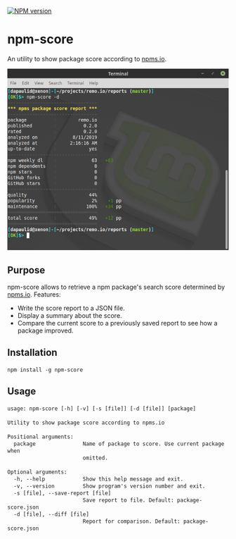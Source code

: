 [![NPM version](https://badge.fury.io/js/npm-score.svg)](https://www.npmjs.com/package/npm-score)

# npm-score
An utility to show package score according to [npms.io](https://npms.io/).

![ScreenShot](https://raw.githubusercontent.com/dapaulid/npm-score/master/doc/screenshot.png)


## Purpose

npm-score allows to retrieve a npm package's search score determined by [npms.io](https://npms.io/). Features:

- Write the score report to a JSON file.
- Display a summary about the score.
- Compare the current score to a previously saved report to see how a package improved.


## Installation
```
npm install -g npm-score
```

## Usage
```
usage: npm-score [-h] [-v] [-s [file]] [-d [file]] [package]

Utility to show package score according to npms.io

Positional arguments:
  package               Name of package to score. Use current package when 
                        omitted.

Optional arguments:
  -h, --help            Show this help message and exit.
  -v, --version         Show program's version number and exit.
  -s [file], --save-report [file]
                        Save report to file. Default: package-score.json
  -d [file], --diff [file]
                        Report for comparison. Default: package-score.json
```
